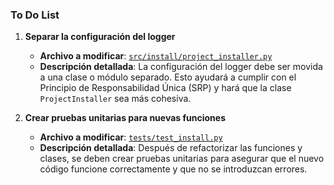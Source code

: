 ### To Do List

1. **Separar la configuración del logger**
   - **Archivo a modificar**: [`src/install/project_installer.py`](command:_github.copilot.openRelativePath?%5B%7B%22scheme%22%3A%22file%22%2C%22authority%22%3A%22%22%2C%22path%22%3A%22%2Fc%3A%2FAppServ%2Fwww%2FVisionArtificial%2Fsrc%2Finstall%2Fproject_installer.py%22%2C%22query%22%3A%22%22%2C%22fragment%22%3A%22%22%7D%2C%22c279cdb3-27fa-478d-8698-378db6895387%22%5D "c:\AppServ\www\VisionArtificial\src\install\project_installer.py")
   - **Descripción detallada**: La configuración del logger debe ser movida a una clase o módulo separado. Esto ayudará a cumplir con el Principio de Responsabilidad Única (SRP) y hará que la clase `ProjectInstaller` sea más cohesiva.

2. **Crear pruebas unitarias para nuevas funciones**
   - **Archivo a modificar**: [`tests/test_install.py`](command:_github.copilot.openRelativePath?%5B%7B%22scheme%22%3A%22file%22%2C%22authority%22%3A%22%22%2C%22path%22%3A%22%2Fc%3A%2FAppServ%2Fwww%2FVisionArtificial%2Ftests%2Ftest_install.py%22%2C%22query%22%3A%22%22%2C%22fragment%22%3A%22%22%7D%2C%22c279cdb3-27fa-478d-8698-378db6895387%22%5D "c:\AppServ\www\VisionArtificial\tests\test_install.py")
   - **Descripción detallada**: Después de refactorizar las funciones y clases, se deben crear pruebas unitarias para asegurar que el nuevo código funcione correctamente y que no se introduzcan errores.